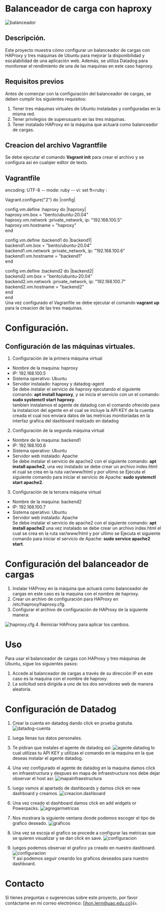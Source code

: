  # Balanceador de carga con haproxy
![balanceador](balanceador.png)

## Descripción.
Este proyecto muestra cómo configurar un balanceador de cargas con HAProxy y tres máquinas de Ubuntu para mejorar la disponibilidad y escalabilidad de una aplicación web. Además, se utiliza Datadog para monitorear el rendimiento de una de las maquinas en este caso haproxy.

## Requisitos previos
Antes de comenzar con la configuración del balanceador de cargas, se deben cumplir los siguientes requisitos:

1. Tener tres máquinas virtuales de Ubuntu instaladas y configuradas en la misma red.
2. Tener privilegios de superusuario en las tres máquinas.
3. Tener instalado HAProxy en la máquina que actuará como balanceador de cargas.  
## Creacion del archivo Vagrantfile
Se debe ejecutar el comando **Vagrant init** para crear el archivo y se configura asi en cualqier editor de texto.

## Vagrantfile
 encoding: UTF-8
 -- mode: ruby --
 vi: set ft=ruby :

Vagrant.configure("2") do |config|

  config.vm.define :haproxy do |haproxy|  
   haproxy.vm.box = "bento/ubuntu-20.04"  
   haproxy.vm.network :private_network, ip: "192.168.100.5"  
   haproxy.vm.hostname = "haproxy"  
   end

config.vm.define :backend1 do |backend1|  
backend1.vm.box = "bento/ubuntu-20.04"  
 backend1.vm.network :private_network, ip: "192.168.100.6"  
 backend1.vm.hostname = "backend1"  
 end  
 
 
 config.vm.define :backend2 do |backend2|  
 backend2.vm.box = "bento/ubuntu-20.04"  
 backend2.vm.network :private_network, ip: "192.168.100.7"  
 backend2.vm.hostname = "backend2"  
 end  
 end  
 Una vez configurado el Vagranfile se debe ejecutar el comando **vagrant up** para la creacion de las tres maquinas.



# Configuración.
## Configuración de las máquinas virtuales.
1. Configuración de la primera máquina virtual

* Nombre de la maquina: haproxy
* IP: 192.168.100.5
* Sistema operativo: Ubuntu
* Servidor  instalado: haproxy y datadog-agent  
Se debe instalar el servicio de haproxy ejecutando el siguiente comando: **apt install haproxy**, y se inicia el servicio con un el comando: **sudo systemctl start haproxy**.  
tambien instalamos el agente de datadog con el comando ofrecido para la instalacion del agente en el cual se incluye la API KEY de la cuenta creada el cual nos enviara datos de las metricas monitoriadas en la interfaz grafica del dashboard realizado en datadog

2. Configuración de la segunda máquina virtual
* Nombre de la maquina: backend1
* IP: 192.168.100.6
* Sistema operativo: Ubuntu
* Servidor web instalado: Apache  
Se debe instalar el servicio de apache2 con el siguiente comando: **apt install apache2**, una vez instalado se debe crear un archivo index.html el cual se crea en la ruta var/www/html y por ultimo se Ejecuta el siguiente comando para iniciar el servicio de Apache: **sudo systemctl start apache2**.
 

3. Configuración de la tercera máquina virtual
* Nombre de la maquina: backend2
* IP: 192.168.100.7
* Sistema operativo: Ubuntu
* Servidor web instalado: Apache  
Se debe instalar el servicio de apache2 con el siguiente comando: **apt install apache2** una vez instalado se debe crear un archivo index.html el cual se crea en la ruta var/www/html y por ultimo se Ejecuta el siguiente comando para iniciar el servicio de Apache: **sudo service apache2 start**.


# Configuración del balanceador de cargas

1. Instalar HAProxy en la máquina que actuará como balanceador de cargas en este caso es la maquina con el nombre de haproxy.
2. Crear un archivo de configuración para HAProxy en /etc/haproxy/haproxy.cfg.
3. Configurar el archivo de configuración de HAProxy de la siguiente manera:

![haproxy.cfg](haproxy.cfg.jpg)
4. Reiniciar HAProxy para aplicar los cambios.

# Uso
Para usar el balanceador de cargas con HAProxy y tres máquinas de Ubuntu, sigue los siguientes pasos:

1. Accede al balanceador de cargas a través de su dirección IP en este caso es la maquina con el nombre de haproxy.
2. La solicitud será dirigida a uno de los dos servidores web de manera aleatoria.

# Configuración de Datadog

1. Crear la cuenta en datadog dando click en prueba gratuita.
![datadog-cuenta](datadog-cuenta.jpg)

2. luega llenas tus datos personales.
3. Te pidiran que instales el agente de datadog asi:
![agente.datadog](agente.datadog.jpg)
lo cual utilizas tu API KEY y utilizas el comando en la maquina en la que deseas instalar el agente datadog.
4. Una vez configurado el agente de datadog en la maquina damos click en infraestructura y despues en  mapa de infraestructura nos debe dejar observar el host asi:
![mapainfraestructura](mapainfraestrucrura.jpg)
5. luego vamos al apartado de dashboards y damos click en new dashboard y creamos.
![creacion.dashboard](creacion.dashboard.jpg)
6. Una vez creado el dashboard damos click en add widgets or Powerpacks.
![agregarmetricas](agregarmetricas.jpg)
7. Nos mostrara la siguiente ventana donde podemos escoger el tipo de grafico deseado.
![graficos](graficos.jpg)
8. Una vez se escoja el grafico se procede a configurar las metricas que se quieren visualizar y se dan click en save.
![configuracion](configuracion.jpg)
9. luegos podemos observar el grafico ya creado en nuestro dashboard.
![configuracion](configuracion.jpg)  
Y asi podemos seguir creando los graficos deseados para nuestro dashboard.
# Contacto
Si tienes preguntas o sugerencias sobre este proyecto, por favor contáctame en mi correo electrónico: [jhon.lenn@uao.edu.co]:+1:.

